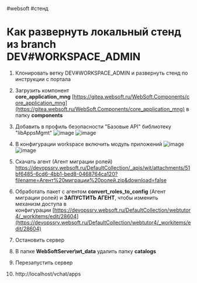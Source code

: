 #websoft #стенд 
# Как развернуть локальный стенд из branch DEV#WORKSPACE_ADMIN

1. Клонировать ветку DEV#WORKSPACE_ADMIN и развернуть стенд по инструкции с портала

2. Загрузить компонент **core_application_mng** [https://gitea.websoft.ru/WebSoft.Components/core_application_mng](https://gitea.websoft.ru/WebSoft.Components/core_application_mng) в папку **components**

3. Добавить в профиль безопасности "Базовые API" библиотеку "libAppsMgmt"
![image](https://github.com/user-attachments/assets/1fc60bc8-f114-4e85-afe6-c1bb3b64af5b)
![image](https://github.com/user-attachments/assets/796afae5-f7c9-470c-ba82-8386e400ed08)

4. В конфигурации workspace включить модуль приложений
![image](https://github.com/user-attachments/assets/09add689-3891-4347-a22f-4d358ead4cb2)
![image](https://github.com/user-attachments/assets/2d5097c2-9c4b-4546-997e-3f43caaa1b58)

5. Скачать агент  (Агент миграции ролей) https://devopssrv.websoft.ru/DefaultCollection/_apis/wit/attachments/51bf6485-6cd6-4bb1-bed8-0468764ca120?filename=Агент%20миграции%20ролей.zip&download=false
6. Обработать пакет с агентом **convert_roles_to_config** (Агент миграции ролей) и **ЗАПУСТИТЬ АГЕНТ**, чтобы изменить механизм доступа в конфигурации [https://devopssrv.websoft.ru/DefaultCollection/webtutor4/_workitems/edit/28604](https://devopssrv.websoft.ru/DefaultCollection/webtutor4/_workitems/edit/28604)
7. Остановить сервер
8. В папке **WebSoftServer\wt_data** удалить папку **catalogs**
9. Перезапустить сервер
10. http://localhost/vchat/apps
